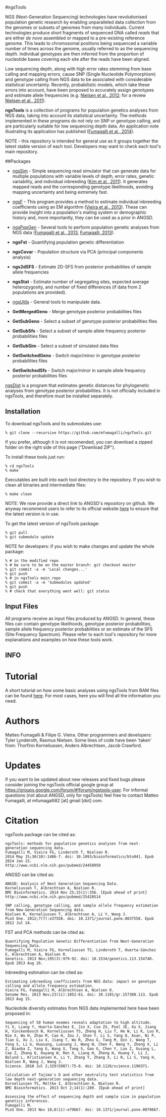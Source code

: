 #ngsTools

NGS (Next-Generation Sequencing) technologies have revolutionised population genetic research by enabling unparalleled data collection from the genomes or subsets of genomes from many individuals. Current technologies produce short fragments of sequenced DNA called _reads_ that are either _de novo_ assembled or mapped to a pre-existing reference genome. This leads to chromosomal positions being sequenced a variable number of times across the genome, usually referred to as the sequencing depth. Individual genotypes are then inferred from the proportion of nucleotide bases covering each site after the reads have been aligned.

Low sequencing depth, along with high error rates stemming from base calling and mapping errors, cause SNP (Single Nucleotide Polymorphism) and genotype calling from NGS data to be associated with considerable statistical uncertainty. Recently, probabilistic models, which take these errors into account, have been proposed to accurately assign genotypes and estimate allele frequencies (e.g. [Nielsen et al., 2012](http://www.ncbi.nlm.nih.gov/pubmed/22911679); for a review [Nielsen et al., 2011](http://www.ncbi.nlm.nih.gov/pubmed/21587300)).

__ngsTools__ is a collection of programs for population genetics analyses from NGS data, taking into account its statistical uncertainty. The methods implemented in these programs do not rely on SNP or genotype calling, and are particularly suitable for low sequencing depth data. An application note illustrating its application has published ([Fumagalli et al., 2014](http://www.ncbi.nlm.nih.gov/pubmed/24458950)).

NOTE - this repository is intended for general use as it groups together the latest stable version of each tool. Developers may want to check each tool's main repository.

##Packages

*  [ngsSim](https://github.com/mfumagalli/ngsSim) - Simple sequencing read simulator that can generate data for multiple populations with variable levels of depth, error rates, genetic variability, and individual inbreeding ([Kim et al., 2011](http://www.ncbi.nlm.nih.gov/pubmed/21663684)). It generates mapped reads and the corresponding genotype likelihoods, avoiding mapping uncertainty and being extremely fast.

* [ngsF](https://github.com/fgvieira/ngsF) - This program provides a method to estimate individual inbreeding coefficients using an EM algorithm ([Vieira et al., 2013](http://www.ncbi.nlm.nih.gov/pubmed/23950147)). These can provide insight into a population's mating system or demographic history and, more importantly, they can be used as a prior in ANGSD.

* [ngsPopGen](https://github.com/mfumagalli/ngsPopGen) - Several tools to perform population genetic analyses from NGS data ([Fumagalli et al., 2013](http://www.ncbi.nlm.nih.gov/pubmed/23979584), [Fumagalli, 2013](http://www.ncbi.nlm.nih.gov/pubmed/24260275)).
 * __ngsFst__ - Quantifying population genetic differentiation
 * __ngsCovar__ - Population structure via PCA (principal components analysis)
 * __ngs2dSFS__ - Estimate 2D-SFS from posterior probabilities of sample allele frequencies
 * __ngsStat__ - Estimate number of segregating sites, expected average heterozygosity, and number of fixed differences (if data from 2 populations are provided).
* [ngsUtils](https://github.com/mfumagalli/ngsUtils) - General tools to manipulate data.
 * __GetMergedGeno__ - Merge genotype posterior probabilities files
 * __GetSubGeno__ - Select a subset of genotype posterior probabilities files
 * __GetSubSfs__ - Select a subset of sample allele frequency posterior probabilities files
 * __GetSubSim__ - Select a subset of simulated data files
 * __GetSwitchedGeno__ - Switch major/minor in genotype posterior probabilities files
 * __GetSwitchedSfs__ - Switch major/minor in sample allele frequency posterior probabilities files

[ngsDist](https://github.com/fgvieira/ngsDist) is a program that estimates genetic distances for phylogenetic analyses from genotype posterior probabilities. It is not officially included in ngsTools, and therefore must be installed separately.

## Installation

To download ngsTools and its submodules use:

    % git clone --recursive https://github.com/mfumagalli/ngsTools.git

If you prefer, although it is not recomended, you can download a zipped folder on the right side of this page ("Download ZIP"). 

To install these tools just run:

    % cd ngsTools
    % make

Executables are built into each tool directory in the repository. If you wish to clean all binaries and intermediate files:

    % make clean

NOTE: We now provide a direct link to ANGSD's repository on github. We anyway recommend users to refer to its official website [here](http://popgen.dk/wiki/index.php/ANGSD) to ensure that the latest version is in use.

To get the latest version of ngsTools package:

    % git pull
    % git submodule update
    
NOTE for developers: if you wish to make changes and update the whole package:

    % # in the modified repo
    % # be sure to be on the master branch: git checkout master
    % git commit -a -m 'Local changes...'
    % git push
    % # in ngsTools main repo
    % git commit -a -m 'Submodules updated'
    % git push
    % # check that everything went well: git status

## Input Files

All programs receive as input files produced by ANGSD. In general, these files can contain genotype likelihoods, genotype posterior probabilities, sample allele frequency posterior probabilities or an estimate of the SFS (Site Frequency Spectrum). Please refer to each tool's repository for more explanations and examples on how these tools work.

## INFO

# Tutorial

A short tutorial on how some basic analyses using ngsTools from BAM files can be found [here](https://github.com/mfumagalli/ngsTools/blob/master/TUTORIAL.md).
For most cases, here you will find all the information you need.

# Authors

Matteo Fumagalli & Filipe G. Vieira.
Other programmers and developers: Tyler Lynderoth, Rasmus Nielsen.
Some lines of code have been 'taken' from: Thorfinn Korneliussen, Anders Albrechtsen, Jacob Crawford.

# Updates

If you want to be updated about new releases and fixed bugs please consider joining the ngsTools official google group at https://groups.google.com/forum/#!forum/ngstools-user.
For informal questions (not about ANGSD, only for ngsTools) feel free to contact Matteo Fumagalli, at mfumagalli82 [at] gmail [dot] com.

# Citation

ngsTools package can be cited as:

    ngsTools: methods for population genetics analyses from next-generation sequencing data.
    Fumagalli M, Vieira FG, Linderoth T, Nielsen R.
    2014 May 15;30(10):1486-7. doi: 10.1093/bioinformatics/btu041. Epub 2014 Jan 23.
    http://www.ncbi.nlm.nih.gov/pubmed/24458950

ANGSD can be cited as:

	ANGSD: Analysis of Next Generation Sequencing Data.
	Korneliussen T, Albrechtsen A, Nielsen R.
	BMC Bioinformatics. 2014 Nov 25;15(1):356. [Epub ahead of print]
	http://www.ncbi.nlm.nih.gov/pubmed/25420514

	SNP calling, genotype calling, and sample allele frequency estimation from New-Generation Sequencing data.
	Nielsen R, Korneliussen T, Albrechtsen A, Li Y, Wang J.
	PLoS One. 2012;7(7):e37558. doi: 10.1371/journal.pone.0037558. Epub 2012 Jul 24.

FST and PCA methods can be cited as:

	Quantifying Population Genetic Differentiation from Next-Generation Sequencing Data.
	Fumagalli M, Vieira FG, Korneliussen TS, Linderoth T, Huerta-Sánchez E, Albrechtsen A, Nielsen R.
	Genetics. 2013 Nov;195(3):979-92. doi: 10.1534/genetics.113.154740. Epub 2013 Aug 26.

Inbreeding estimation can be cited as:

	Estimating inbreeding coefficients from NGS data: impact on genotype calling and allele frequency estimation.
	Vieira FG, Fumagalli M, Albrechtsen A, Nielsen R.
	Genome Res. 2013 Nov;23(11):1852-61. doi: 10.1101/gr.157388.113. Epub 2013 Aug 15.

Nucleotide diversity estimates from NGS data implemented here have been proposed in:

	Sequencing of 50 human exomes reveals adaptation to high altitude.
	Yi X, Liang Y, Huerta-Sanchez E, Jin X, Cuo ZX, Pool JE, Xu X, Jiang H, Vinckenbosch N, Korneliussen TS, Zheng H, Liu T, He W, Li K, Luo R, Nie X, Wu H, Zhao M, Cao H, Zou J, Shan Y, Li S, Yang Q, Asan, Ni P, Tian G, Xu J, Liu X, Jiang T, Wu R, Zhou G, Tang M, Qin J, Wang T, Feng S, Li G, Huasang, Luosang J, Wang W, Chen F, Wang Y, Zheng X, Li Z, Bianba Z, Yang G, Wang X, Tang S, Gao G, Chen Y, Luo Z, Gusang L, Cao Z, Zhang Q, Ouyang W, Ren X, Liang H, Zheng H, Huang Y, Li J, Bolund L, Kristiansen K, Li Y, Zhang Y, Zhang X, Li R, Li S, Yang H, Nielsen R, Wang J, Wang J.
	Science. 2010 Jul 2;329(5987):75-8. doi: 10.1126/science.1190371.

	Calculation of Tajima's D and other neutrality test statistics from low depth next-generation sequencing data.
	Korneliussen TS, Moltke I, Albrechtsen A, Nielsen R.
	BMC Bioinformatics. 2013 Oct 2;14(1):289. [Epub ahead of print]

	Assessing the effect of sequencing depth and sample size in population genetics inferences.
	Fumagalli M.
	PLoS One. 2013 Nov 18;8(11):e79667. doi: 10.1371/journal.pone.0079667.




